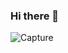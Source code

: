 ### Hi there 👋
![Capture](https://user-images.githubusercontent.com/66886190/147647462-7d39f684-c87c-4726-81e5-53608b2fed1e.PNG)








